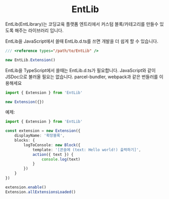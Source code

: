 <h1 align="center">EntLib</h1>

EntLib(EntLibrary)는 코딩교육 플랫폼 엔트리에서 커스텀 블록/카테고리를 만들수 있도록 해주는 라이브러리 입니다.

EntLib을 JavaScript에서 쓸때 EntLib.d.ts를 쓰면 개발을 더 쉽게 할 수 있습니다. 
```js
/// <reference types="/path/to/EntLib" />

new EntLib.Extension()
```

EntLib을 TypeScript에서 쓸때는 EntLib.d.ts가 필요합니다.
JavaScript와 같이 JSDoc으로 불러올 필요는 없습니다.
parcel-bundler, webpack과 같은 번들러를 이용해세요
```ts
import { Extension } from 'EntLib'

new Extension({})
```

예제:
```ts
import { Extension } from 'EntLib'

const extension = new Extension({
    displayName: '확장블록',
    blocks: {
        logToConsole: new Block({
            template: '[콘솔에 (text: Hello world!) 출력하기]',
            action({ text }) {
                console.log(text)
            }
        })
    }
})

extension.enable()
Extension.allExtensionsLoaded()
```
